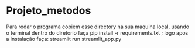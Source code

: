 # Projeto_metodos
Para rodar o programa copiem esse directory na sua maquina local, usando o terminal dentro do diretorio
faça pip install -r requirements.txt ;
logo apos a instalação faça:
streamlit run streamlit_app.py
